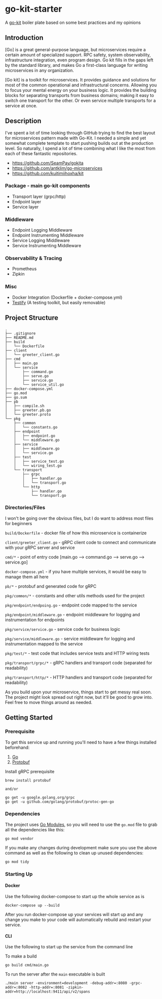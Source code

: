 # go-kit-starter
A [go-kit](https://gokit.io/) boiler plate based on some best practices and my opinions

## Introduction
[Go] is a great general-purpose language, but microservices require a certain amount of 
specialized support. RPC safety, system observability, infrastructure integration, 
even program design. Go kit fills in the gaps left by the standard library, 
and makes Go a first-class language for writing microservices in any organization.

[Go kit] is a toolkit for microservices. It provides guidance and solutions for
most of the common operational and infrastructural concerns. Allowing you to
focus your mental energy on your business logic. It provides the building blocks
for separating transports from business domains; making it easy to switch one
transport for the other. Or even service multiple transports for a service at
once.

## Description
I've spent a lot of time looking through GitHub trying to find the best layout for 
microservices pattern made with Go-Kit. I needed a simple and yet somewhat complete 
template to start pushing builds out at the production level. So naturally, I spend 
a lot of time combining what I like the most from each of these fantastic repositories.

- https://github.com/SeamPay/gokita
- https://github.com/antklim/go-microservices
- https://github.com/kujtimiihoxha/kit

### Package - main go-kit components

- Transport layer (grpc/http)
- Endpoint layer
- Service layer

### Middleware

- Endpoint Logging Middleware
- Endpoint Instrumenting Middleware
- Service Logging Middleware
- Service Instrumenting Middleware

### Observability & Tracing

- Prometheus
- Zipkin

### Misc

- Docker Integration (Dockerfile + docker-compose.yml)
- [Testify](https://github.com/stretchr/testify) (A testing toolkit, but easily removable)

## Project Structure

```
.
├── .gitignore
├── README.md
├── build
│   └── Dockerfile
├── client
│   └── greeter_client.go
├── cmd
│   ├── main.go
│   └── service
│       ├── command.go
│       ├── serve.go
│       ├── service.go
│       └── service_util.go
├── docker-compose.yml
├── go.mod
├── go.sum
├── pb
│   ├── compile.sh
│   ├── greeter.pb.go
│   └── greeter.proto
└── pkg
    ├── common
    │   └── constants.go
    ├── endpoint
    │   ├── endpoint.go
    │   └── middleware.go
    ├── service
    │   ├── middleware.go
    │   └── service.go
    ├── test
    │   ├── service_test.go
    │   └── wiring_test.go
    └── transport
        ├── grpc
        │   ├── handler.go
        │   └── transport.go
        └── http
            ├── handler.go
            └── transport.go
```
### Directories/Files
I won't be going over the obvious files, but I do want to address most files for beginners

`build/Dockerfile` - docker file of how this microservice is containerize

`client/greeter_client.go` - gRPC client code to connect and communicate with your gRPC server and service

`cmd/*` - point of entry code [main.go --> command.go --> serve.go --> service.go]

`docker-compose.yml` - if you have multiple services, it would be easy to manage them all here

`pb/*` - protobuf and generated code for gRPC

`pkg/common/*` - constants and other utils methods used for the project

`pkg/endpoint/endpoing.go` - endpoint code mapped to the service

`pkg/endpoint/middleware.go` - endpoint middleware for logging and instrumentation for endpoints

`pkg/service/service.go` - service code for business logic

`pkg/service/middleware.go` - service middleware for logging and instrumentation mapped to the service

`pkg/test/*` - test code that includes service tests and HTTP wiring tests

`pkg/transport/grpc/*` - gRPC handlers and transport code (separated for readability)

`pkg/transport/http/*` - HTTP handlers and transport code (separated for readability) 

As you build upon your microservice, things start to get messy real soon. The project might look spread out 
right now, but it'll be good to grow into. Feel free to move things around as needed.

## Getting Started

### Prerequisite

To get this service up and running you'll need to have a few things installed beforehand:

1. [Go](https://golang.org/doc/install)
2. [Protobuf](https://github.com/google/protobuf)


Install gRPC prerequisite
```
brew install protobuf

and/or

go get -u google.golang.org/grpc
go get -u github.com/golang/protobuf/protoc-gen-go
```

### Dependencies

The project uses [Go Modules](https://blog.golang.org/using-go-modules), so you will need to use the `go.mod` file to grab all the dependencies like this:
```
go mod vendor
```

If you make any changes during development make sure you use the above command as well as the following to clean up unused dependencies:
```
go mod tidy
```

### Starting Up

#### Docker

Use the following docker-compose to start up the whole service as is

```
docker-compose up --build
```

After you run docker-compose up your services will start up and any change you make to 
your code will automatically rebuild and restart your service.

#### CLI

Use the following to start up the service from the command line

To make a build
```
go build cmd/main.go
```
To run the server after the `main` executable is built
```
./main server -environment=development -debug-addr=:8080 -grpc-addr=:8082 -http-addr=:8081 -zipkin-addr=http://localhost:9411/api/v2/spans
```

